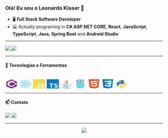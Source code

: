 ### Olá! Eu sou o Leonardo Klaser 👋

- 🖥️ **Full Stack Software Developer**
- 💻 Actually programing in **C#**,**ASP.NET CORE**, **React**, **JavaScript**, **TypeScript**, **Java**, **Spring Boot** and **Android Studio**

---

<div>
  <a href="https://github.com/LeonardoKlaser">
    <img height="160em" src="https://github-readme-stats.vercel.app/api?username=LeonardoKlaser&show_icons=true&theme=dracula&include_all_commits=true&count_private=true"/>
    <img height="160em" src="https://github-readme-stats.vercel.app/api/top-langs/?username=LeonardoKlaser&layout=compact&langs_count=7&theme=dracula"/>
  </a>
</div>

---

#### 🚀 Tecnologias e Ferramentas

<div style="display: inline_block"><br>
  <img align="center" alt="Leo-CSharp" height="30" width="40" src="https://raw.githubusercontent.com/devicons/devicon/master/icons/csharp/csharp-original.svg">
  <img align="center" alt="Leo-React" height="30" width="40" src="https://raw.githubusercontent.com/devicons/devicon/master/icons/react/react-original.svg">
  <img align="center" alt="Leo-JavaScript" height="30" width="40" src="https://raw.githubusercontent.com/devicons/devicon/master/icons/javascript/javascript-plain.svg">
  <img align="center" alt="Leo-TypeScript" height="30" width="40" src="https://raw.githubusercontent.com/devicons/devicon/master/icons/typescript/typescript-original.svg">
  <img align="center" alt="Leo-Java" height="30" width="40" src="https://raw.githubusercontent.com/devicons/devicon/master/icons/java/java-original.svg">
  <img align="center" alt="Leo-Go" height="30" width="40" src="https://raw.githubusercontent.com/devicons/devicon/master/icons/go/go-original.svg">
  <img align="center" alt="Leo-HTML" height="30" width="40" src="https://raw.githubusercontent.com/devicons/devicon/master/icons/html5/html5-original.svg">
  <img align="center" alt="Leo-CSS" height="30" width="40" src="https://raw.githubusercontent.com/devicons/devicon/master/icons/css3/css3-original.svg">
  <img align="center" alt="Leo-Python" height="30" width="40" src="https://raw.githubusercontent.com/devicons/devicon/master/icons/python/python-original.svg">
</div>

---

#### 📫 Contato

<div>
  <a href="mailto:leobkklaser@gmail.com"><img src="https://img.shields.io/badge/-Gmail-%23333?style=for-the-badge&logo=gmail&logoColor=white" target="_blank"></a>
  <a href="https://www.linkedin.com/in/leonardo-klaser-047071221/" target="_blank"><img src="https://img.shields.io/badge/-LinkedIn-%230077B5?style=for-the-badge&logo=linkedin&logoColor=white" target="_blank"></a>
</div>

---

<div align="center">
  <img src="https://github-readme-streak-stats.herokuapp.com/?user=LeonardoKlaser&theme=dracula"/>
</div>

